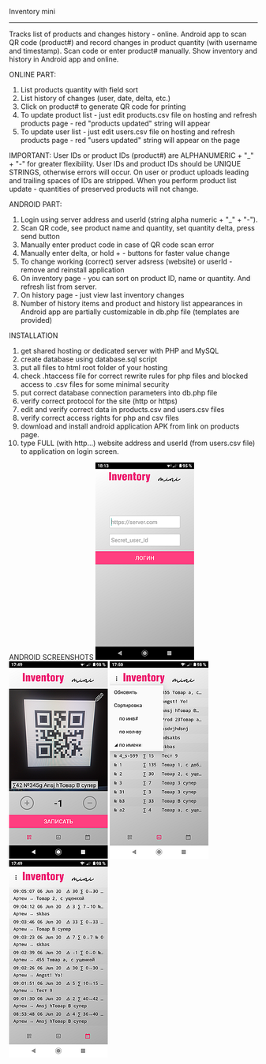 Inventory mini
_________________

Tracks list of products and changes history - online.
Android app to scan QR code (product#) and record changes in product quantity (with username and timestamp). Scan code or enter product# manually.
Show inventory and history in Android app and online.

ONLINE PART:
1. List products quantity with field sort
2. List history of changes (user, date, delta, etc.)
3. Click on product# to generate QR code for printing
4. To update product list - just edit products.csv file on hosting and refresh products page - red "products updated" string will appear
5. To update user list - just edit users.csv file on hosting and refresh products page - red "users updated" string will appear on the page

IMPORTANT:
User IDs or product IDs (product#) are ALPHANUMERIC + "_" + "-" for greater flexibility.
User IDs and product IDs should be UNIQUE STRINGS, otherwise errors will occur. 
On user or product uploads leading and trailing spaces of IDs are stripped.
When you perform product list update - quantities of preserved products will not change.

ANDROID PART:
1. Login using server address and userId (string alpha numeric + "_" + "-").
2. Scan QR code, see product name and quantity, set quantity delta, press send button
3. Manually enter product code in case of QR code scan error
4. Manually enter delta, or hold + - buttons for faster value change
5. To change working (correct) server adsress (website) or userId - remove and reinstall application
6. On inventory page - you can sort on product ID, name or quantity. And refresh list from server.
7. On history page - just view last inventory changes
8. Number of history items and product and history list appearances in Android app are partially customizable in db.php file (templates are provided)

INSTALLATION
1. get shared hosting or dedicated server with PHP and MySQL
2. create database using database.sql script
3. put all files to html root folder of your hosting
4. check .htaccess file for correct rewrite rules for php files and blocked access to .csv files for some minimal security
5. put correct database connection parameters into db.php file
6. verify correct protocol for the site (http or https)
7. edit and verify correct data in products.csv and users.csv files
8. verify correct access rights for php and csv files
9. download and install android application APK from link on products page.
10. type FULL (with http...) website address and userId (from users.csv file) to application on login screen.

ANDROID SCREENSHOTS
![alt text](https://github.com/ilinic/Inventory-mini/blob/master/screenshots/login.png?raw=true)
![alt text](https://github.com/ilinic/Inventory-mini/blob/master/screenshots/scan.png?raw=true)
![alt text](https://github.com/ilinic/Inventory-mini/blob/master/screenshots/inv.png?raw=true)
![alt text](https://github.com/ilinic/Inventory-mini/blob/master/screenshots/hist.png?raw=true)